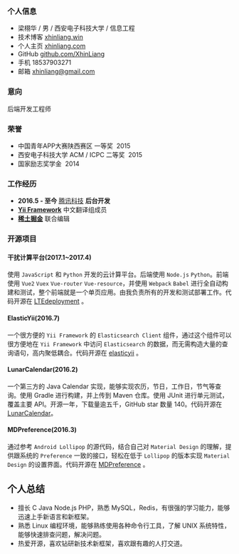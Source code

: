 ### 个人信息
- 梁栩华 / 男 / 西安电子科技大学 / 信息工程
- 技术博客  [xhinliang.win](http://xhinliang.github.io/)
- 个人主页 [xhinliang.com](https://xhinliang.com)
- GitHub [github.com/XhinLiang](https://github.com/XhinLiang)
- 手机 18537903271
- 邮箱 xhinliang@gmail.com

### 意向

后端开发工程师

### 荣誉
- 中国青年APP大赛陕西赛区  一等奖  ­ 2015
- 西安电子科技大学 ACM / ICPC  二等奖  ­ 2015
- 国家励志奖学金 ­ 2014

### 工作经历
- **2016.5 - 至今** [腾讯科技](http://www.qq.com/) **后台开发** 
- **[Yii Framework](http://www.yiiframework.com/)** 中文翻译组成员
- **[稀土掘金](http://gold.xitu.io/)** 联合编辑

### 开源项目
#### 干扰计算平台(2017.1~2017.4)
使用 `JavaScript` 和 `Python` 开发的云计算平台。后端使用 `Node.js`  `Python`。前端使用 `Vue2` `Vuex` `Vue-router` `Vue-resource`，并使用 `Webpack` `Babel` 进行全自动构建和测试，整个前端就是一个单页应用。由我负责所有的开发和测试部署工作。代码开源在 [LTEdeployment](https://github.com/LTEdeployment) 。

#### ElasticYii(2016.7)
一个很方便的 `Yii Framework` 的 `Elasticsearch Client` 组件，通过这个组件可以很方便地在 `Yii Framework` 中访问 `Elasticsearch` 的数据，而无需构造大量的查询语句，高内聚低耦合。代码开源在 [elasticyii](https://github.com/XhinLiang/elasticyii) 。

#### LunarCalendar(2016.2)
一个第三方的 Java Calendar 实现，能够实现农历，节日，工作日，节气等查询。使用 Gradle 进行构建，并上传到 Maven 仓库。使用 JUnit 进行单元测试，覆盖主要 API。开源一年，下载量逾五千，GitHub star 数量 140。代码开源在 [LunarCalendar](https://github.com/XhinLiang/LunarCalendar)。

#### MDPreference(2016.3)
通过参考 `Android Lollipop` 的源代码，结合自己对 `Material Design` 的理解，提供跟系统的 `Preference` 一致的接口，轻松在低于 `Lollipop` 的版本实现 `Material Design` 的设置界面。代码开源在 [MDPreference](https://github.com/XhinLiang/MDPreference) 。

## 个人总结
- 擅长 C Java Node.js PHP，熟悉 MySQL，Redis，有很强的学习能力，能够迅速上手新语言和新框架。
- 熟悉 Linux 编程环境，能够熟练使用各种命令行工具，了解 UNIX 系统特性，能够快速排查问题，解决问题。
- 热爱开源，喜欢钻研新技术新框架，喜欢跟有趣的人打交道。